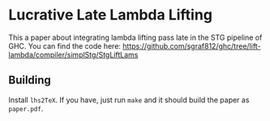 # Lucrative Late Lambda Lifting

This a paper about integrating lambda lifting pass late in the STG pipeline of GHC.
You can find the code here: https://github.com/sgraf812/ghc/tree/lift-lambda/compiler/simplStg/StgLiftLams

## Building

Install `lhs2TeX`. If you have, just run `make` and it should build the paper as `paper.pdf`.
